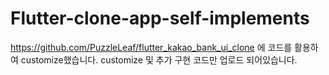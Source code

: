 # Flutter-clone-app-self-implements
https://github.com/PuzzleLeaf/flutter_kakao_bank_ui_clone 에 코드를 활용하여 customize했습니다. 
customize 및 추가 구현 코드만 업로드 되어있습니다.
